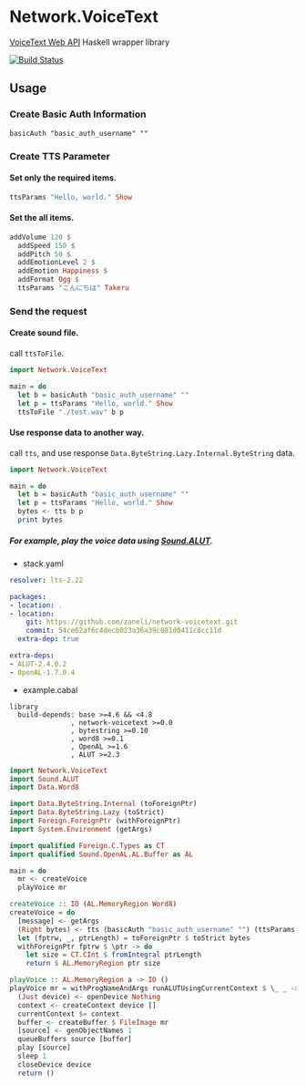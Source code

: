 # Network.VoiceText

[VoiceText Web API](https://cloud.voicetext.jp/webapi) Haskell wrapper library

[![Build Status](https://api.travis-ci.org/zaneli/network-voicetext.png?branch=master)](https://travis-ci.org/zaneli/network-voicetext)

## Usage

### Create Basic Auth Information
```
basicAuth "basic_auth_username" ""
```

### Create TTS Parameter

#### Set only the required items.

```hs
ttsParams "Hello, world." Show
```

#### Set the all items.

```hs
addVolume 120 $
  addSpeed 150 $
  addPitch 50 $
  addEmotionLevel 2 $
  addEmotion Happiness $
  addFormat Ogg $
  ttsParams "こんにちは" Takeru
```

### Send the request

#### Create sound file.

call `ttsToFile`.

```hs
import Network.VoiceText

main = do
  let b = basicAuth "basic_auth_username" ""
  let p = ttsParams "Hello, world." Show
  ttsToFile "./test.wav" b p
```

#### Use response data to another way.

call `tts`, and use response `Data.ByteString.Lazy.Internal.ByteString` data.

```hs
import Network.VoiceText

main = do
  let b = basicAuth "basic_auth_username" ""
  let p = ttsParams "Hello, world." Show
  bytes <- tts b p
  print bytes
```

##### For example, play the voice data using [Sound.ALUT](https://hackage.haskell.org/package/ALUT).

* stack.yaml

```yml
resolver: lts-2.22

packages:
- location: .
- location:
    git: https://github.com/zaneli/network-voicetext.git
    commit: 54ce62af6c4decb023a36a39c081d0411c8cc11d
  extra-dep: true

extra-deps:
- ALUT-2.4.0.2
- OpenAL-1.7.0.4
```

* example.cabal

```
library
  build-depends: base >=4.6 && <4.8
               , network-voicetext >=0.0
               , bytestring >=0.10
               , word8 >=0.1
               , OpenAL >=1.6
               , ALUT >=2.3
```

```hs
import Network.VoiceText
import Sound.ALUT
import Data.Word8

import Data.ByteString.Internal (toForeignPtr)
import Data.ByteString.Lazy (toStrict)
import Foreign.ForeignPtr (withForeignPtr)
import System.Environment (getArgs)

import qualified Foreign.C.Types as CT
import qualified Sound.OpenAL.AL.Buffer as AL

main = do
  mr <- createVoice
  playVoice mr

createVoice :: IO (AL.MemoryRegion Word8)
createVoice = do
  [message] <- getArgs
  (Right bytes) <- tts (basicAuth "basic_auth_username" "") (ttsParams message Show)
  let (fptrw, _, ptrLength) = toForeignPtr $ toStrict bytes
  withForeignPtr fptrw $ \ptr -> do
    let size = CT.CInt $ fromIntegral ptrLength
    return $ AL.MemoryRegion ptr size

playVoice :: AL.MemoryRegion a -> IO ()
playVoice mr = withProgNameAndArgs runALUTUsingCurrentContext $ \_ _ -> do
  (Just device) <- openDevice Nothing
  context <- createContext device []
  currentContext $= context
  buffer <- createBuffer $ FileImage mr
  [source] <- genObjectNames 1
  queueBuffers source [buffer]
  play [source]
  sleep 1
  closeDevice device
  return ()
```
